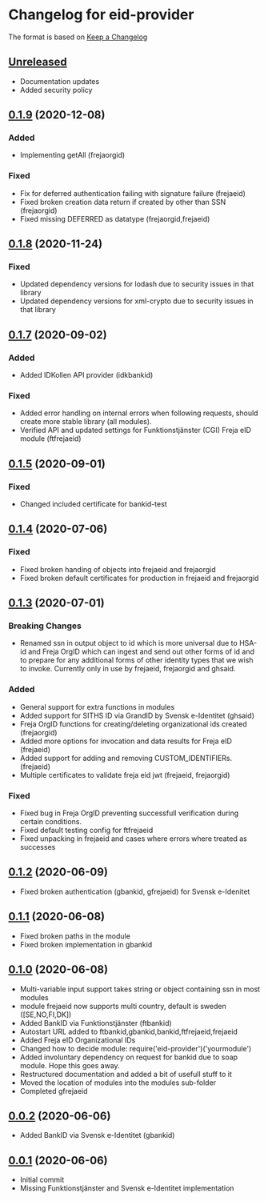 # Changelog for eid-provider

The format is based on [Keep a Changelog][keep-a-changelog]
<!-- and this project adheres to [Semantic Versioning][semantic-versioning]. -->

## [Unreleased]
- Documentation updates
- Added security policy

## [0.1.9] (2020-12-08)

### Added
- Implementing getAll (frejaorgid)

### Fixed
- Fix for deferred authentication failing with signature failure (frejaeid)
- Fixed broken creation data return if created by other than SSN (frejaorgid)
- Fixed missing DEFERRED as datatype (frejaorgid,frejaeid)

## [0.1.8] (2020-11-24)

### Fixed
- Updated dependency versions for lodash due to security issues in that library
- Updated dependency versions for xml-crypto due to security issues in that library

## [0.1.7] (2020-09-02)

### Added
- Added IDKollen API provider (idkbankid)

### Fixed
- Added error handling on internal errors when following requests, should create more stable library (all modules).
- Verified API and updated settings for Funktionstjänster (CGI) Freja eID module (ftfrejaeid)

## [0.1.5] (2020-09-01)

### Fixed
- Changed included certificate for bankid-test

## [0.1.4] (2020-07-06)

### Fixed
- Fixed broken handing of objects into frejaeid and frejaorgid
- Fixed broken default certificates for production in frejaeid and frejaorgid

## [0.1.3] (2020-07-01)

### Breaking Changes
- Renamed ssn in output object to id which is more universal due to HSA-id and Freja OrgID which can ingest and send out other forms of id and to prepare for any additional forms of other identity types that we wish to invoke. Currently only in use by frejaeid, frejaorgid and ghsaid.

### Added
- General support for extra functions in modules 
- Added support for SITHS ID via GrandID by Svensk e-Identitet (ghsaid)
- Freja OrgID functions for creating/deleting organizational ids created (frejaorgid)
- Added more options for invocation and data results for Freja eID (frejaeid)
- Added support for adding and removing CUSTOM_IDENTIFIERs. (frejaeid)
- Multiple certificates to validate freja eid jwt (frejaeid, frejaorgid)

### Fixed
- Fixed bug in Freja OrgID preventing successfull verification during certain conditions.
- Fixed default testing config for ftfrejaeid
- Fixed unpacking in frejaeid and cases where errors where treated as successes

## [0.1.2] (2020-06-09)
- Fixed broken authentication (gbankid, gfrejaeid) for Svensk e-Idenitet

## [0.1.1] (2020-06-08)
- Fixed broken paths in the module
- Fixed broken implementation in gbankid

## [0.1.0] (2020-06-08)
- Multi-variable input support takes string or object containing ssn in most modules
- module frejaeid now supports multi country, default is sweden ([SE,NO,FI,DK])
- Added BankID via Funktionstjänster (ftbankid)
- Autostart URL added to ftbankid,gbankid,bankid,ftfrejaeid,frejaeid
- Added Freja eID Organizational IDs
- Changed how to decide module: require('eid-provider')('yourmodule')
- Added involuntary dependency on request for bankid due to soap module. Hope this goes away.
- Restructured documentation and added a bit of usefull stuff to it
- Moved the location of modules into the modules sub-folder
- Completed gfrejaeid

## [0.0.2] (2020-06-06)
- Added BankID via Svensk e-Identitet (gbankid)

## [0.0.1] (2020-06-06)
- Initial commit
- Missing Funktionstjänster and Svensk e-Identitet implementation

[keep-a-changelog]: http://keepachangelog.com/en/1.0.0/
[Unreleased]: https://github.com/DSorlov/eid-provider/compare/master...dev
[0.2.0]: https://github.com/DSorlov/eid-provider/releases/tag/v0.2.0
[0.1.9]: https://github.com/DSorlov/eid-provider/releases/tag/v0.1.9
[0.1.8]: https://github.com/DSorlov/eid-provider/releases/tag/v0.1.8
[0.1.7]: https://github.com/DSorlov/eid-provider/releases/tag/v0.1.7
[0.1.5]: https://github.com/DSorlov/eid-provider/releases/tag/v0.1.5
[0.1.4]: https://github.com/DSorlov/eid-provider/releases/tag/v0.1.4
[0.1.3]: https://github.com/DSorlov/eid-provider/releases/tag/v0.1.3
[0.1.2]: https://github.com/DSorlov/eid-provider/releases/tag/v0.1.2
[0.1.1]: https://github.com/DSorlov/eid-provider/releases/tag/v0.1.1
[0.1.0]: https://github.com/DSorlov/eid-provider/releases/tag/v0.1.0
[0.0.2]: https://github.com/DSorlov/eid-provider/releases/tag/v0.0.2
[0.0.1]: https://github.com/DSorlov/eid-provider/releases/tag/v0.0.1